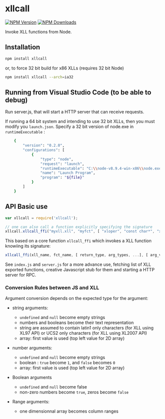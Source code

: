 # xllcall

[![NPM Version][npm-image]][npm-url]
[![NPM Downloads][downloads-image]][downloads-url]

Invoke XLL functions from Node.

## Installation

```sh
npm install xllcall
```

or, to force 32 bit build for x86 XLLs (requires 32 bit Node)

```sh
npm install xllcall --arch=ia32
```

## Running from Visual Studio Code (to be able to debug) 

Run server.js, that will start a HTTP server that can receive requests.

If running a 64 bit system and intending to use 32 bit XLLs, then you must modify you ``launch.json``.
Specify a 32 bit version of node.exe in ``runtimeExecutable`` :
```sh
    {
        "version": "0.2.0",
        "configurations": [
            {
                "type": "node",
                "request": "launch",
                "runtimeExecutable": "C:\\node-v8.9.4-win-x86\\node.exe",
                "name": "Launch Program",
                "program": "${file}"
            }
        ]
    }
```

## API Basic use

```js
var xllcall = require('xllcall');

// one can also call a function explicitly specifying the signature
xllcall.xllcall_ffi("myxll.xll", "myfct", [ "xloper", "const char*", "xloper", "double"], [ "abc", [[11 12],[21,22]], 1.234 ]);
```

This based on a core function ``xllcall_ffi`` which invokes a XLL function knowiing its signature:
```js
xllcall_ffi(xll_name, fct_name, [ return_type, arg_types, ...], [ arg_values, ... ])
```

See ``index.js`` and ``server.js`` for a more advance use, fetching list of XLL exported functions, creative Javascript stub for them and starting a HTTP server for RPC.

### Conversion Rules between JS and XLL

Argument conversion depends on the expected type for the argument:

* string arguments:
  * ``undefined`` and ``null`` become empty strings
  * numbers and booleans become their text representation
  * string are assumed to contain latin1 only characters (for XLL using XL97 API) or UCS2 only characters (for XLL using XL2007 API)
  * array: first value is used (top left value for 2D array)

* number arguments:
  * ``undefined`` and ``null`` become empty strings
  * boolean : ``true`` become ``1``, and ``false`` becomes ``0``
  * array: first value is used (top left value for 2D array)

* Boolean arguments
  * ``undefined`` and ``null`` become false
  * non-zero numbers become ``true``, zeros become ``false``

* Range arguments:
  * one dimensionnal array becomes column ranges



[npm-image]: https://img.shields.io/npm/v/xllcall.svg
[npm-url]: https://npmjs.org/package/xllcall
[downloads-image]: https://img.shields.io/npm/dm/xllcall.svg
[downloads-url]: https://npmjs.org/package/xllcall
